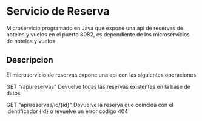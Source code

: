 # Servicio de Reserva
Microservicio programado en Java que expone una api de reservas de hoteles y vuelos en el puerto 8082, es dependiente de los microservicios de hoteles y vuelos
## Descripcion
El microservicio de reservas expone una api con las siguientes operaciones

GET "/api/reservas" Devuelve todas las reservas existentes en la base de datos

GET "api/reservas/id/{id}" Devuelve la reserva que coincida con el identificador {id} o revuelve un error codigo 404


